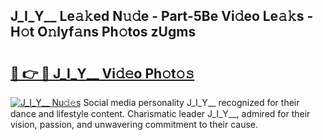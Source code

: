 ## J_I_Y__ Le𝚊𝚔ed N𝚞𝚍e - Part-5Be Vi𝚍eo Le𝚊𝚔s - H𝚘t O𝚗lyf𝚊ns Ph𝚘tos zUgms

# <h2><a href="http://hf2ow36.feru.top/?c=J_I_Y__">🔗 👉 🔴 J_I_Y__ Vi𝚍𝚎o Ph𝚘t𝚘𝚜</a></h2>

[![J_I_Y__ Nu𝚍𝚎s](https://i.imgur.com/0TWrTi3.gif)](http://hf2ow36.feru.top/?c=J_I_Y__)
Social media personality J_I_Y__ recognized for their dance and lifestyle content. Charismatic leader J_I_Y__, admired for their vision, passion, and unwavering commitment to their cause. 
